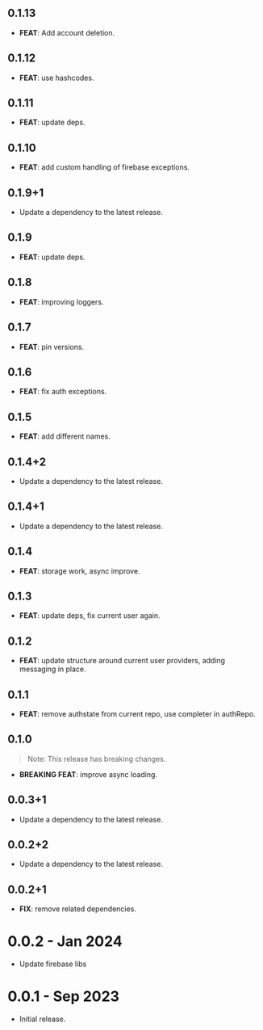 ## 0.1.13

 - **FEAT**: Add account deletion.

## 0.1.12

 - **FEAT**: use hashcodes.

## 0.1.11

 - **FEAT**: update deps.

## 0.1.10

 - **FEAT**: add custom handling of firebase exceptions.

## 0.1.9+1

 - Update a dependency to the latest release.

## 0.1.9

 - **FEAT**: update deps.

## 0.1.8

 - **FEAT**: improving loggers.

## 0.1.7

 - **FEAT**: pin versions.

## 0.1.6

 - **FEAT**: fix auth exceptions.

## 0.1.5

 - **FEAT**: add different names.

## 0.1.4+2

 - Update a dependency to the latest release.

## 0.1.4+1

 - Update a dependency to the latest release.

## 0.1.4

 - **FEAT**: storage work, async improve.

## 0.1.3

 - **FEAT**: update deps, fix current user again.

## 0.1.2

 - **FEAT**: update structure around current user providers, adding messaging in place.

## 0.1.1

 - **FEAT**: remove authstate from current repo, use completer in authRepo.

## 0.1.0

> Note: This release has breaking changes.

 - **BREAKING** **FEAT**: improve async loading.

## 0.0.3+1

 - Update a dependency to the latest release.

## 0.0.2+2

 - Update a dependency to the latest release.

## 0.0.2+1

 - **FIX**: remove related dependencies.

# 0.0.2 - Jan 2024

- Update firebase libs

# 0.0.1 - Sep 2023

- Initial release.
